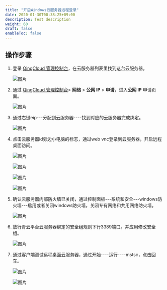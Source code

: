 ```yaml
---
title: "开启Windows云服务器远程登录"
date: 2020-01-30T00:38:25+09:00
description: Test description
weight: 60
draft: false
enableToc: false
---
```


## 操作步骤

1. 登录 [QingCloud 管理控制台](https://console.qingcloud.com/login)，在云服务器列表里找到这台云服务器。

   ![图片](/compute/vm/_images/image.png)

2. 通过 [QingCloud 管理控制台](https://console.qingcloud.com/login)> **网络** > **公网 IP** > **申请**，进入**公网 IP** 申请页面。

   ![图片](/compute/vm/_images/image-1568884014191.png)

3. 通过右键eip---分配到云服务器----找到对应的云服务器完成绑定。

   ![图片](/compute/vm/_images/image-1568884020689.png)

4. 点击云服务器id旁边小电脑的标志，通过web vnc登录到云服务器，开启远程桌面访问。

   ![图片](/compute/vm/_images/image-1568884029354.png)

   ![图片](/compute/vm/_images/image-1568884045486.png)

   ![图片](/compute/vm/_images/image-1568884042485.png)

   ![图片](/compute/vm/_images/image-1568884094219.png)

5. 确认云服务器内部防火墙已关闭，通过控制面板---系统和安全---windows防火墙---启用或者关闭windows防火墙，关闭专有网络和共用网络防火墙。

   ![图片](/compute/vm/_images/image-1568884099948.png)

6. 放行青云平台云服务器绑定的安全组规则下行3389端口。并应用修改安全组。

   ![图片](/compute/vm/_images/image-1568884118279.png)

7. 通过客户端测试远程桌面云服务器，通过开始----运行----mstsc，点击回车。

   ![图片](/compute/vm/_images/image-1568884119758.png)

   ![图片](/compute/vm/_images/image-1568884121368.png)

